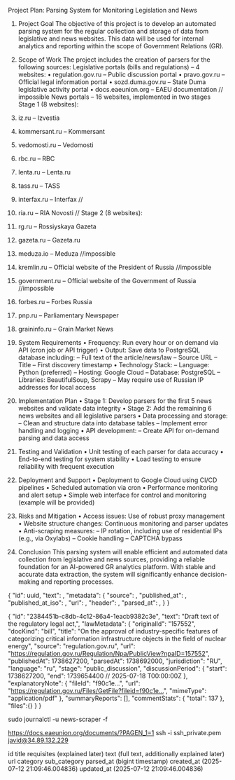 
Project Plan: Parsing System for Monitoring Legislation and News
1. Project Goal
The objective of this project is to develop an automated parsing system for the regular collection and storage of data from legislative and news websites. This data will be used for internal analytics and reporting within the scope of Government Relations (GR).
2. Scope of Work
The project includes the creation of parsers for the following sources:
Legislative portals (bills and regulations) – 4 websites:
 • regulation.gov.ru – Public discussion portal
 • pravo.gov.ru – Official legal information portal
 • sozd.duma.gov.ru – State Duma legislative activity portal
 • docs.eaeunion.org – EAEU documentation  // impossible
News portals – 16 websites, implemented in two stages
Stage 1 (8 websites):
1.	iz.ru – Izvestia

2.	kommersant.ru – Kommersant

3.	vedomosti.ru – Vedomosti
4.	rbc.ru – RBC

5.	lenta.ru – Lenta.ru

6.	tass.ru – TASS

7.	interfax.ru – Interfax  //

8.	ria.ru – RIA Novosti  //
Stage 2 (8 websites):
 9. rg.ru – Rossiyskaya Gazeta
 10. gazeta.ru – Gazeta.ru
 11. meduza.io – Meduza //impossible
 12. kremlin.ru – Official website of the President of Russia  //impossible
 13. government.ru – Official website of the Government of Russia  //impossible
 14. forbes.ru – Forbes Russia
 15. pnp.ru – Parliamentary Newspaper
 16. graininfo.ru – Grain Market News
3. System Requirements
• Frequency: Run every hour or on demand via API (cron job or API trigger)
 • Output: Save data to PostgreSQL database including:
 – Full text of the article/news/law
 – Source URL
 – Title
 – First discovery timestamp
• Technology Stack:
 – Language: Python (preferred)
 – Hosting: Google Cloud
 – Database: PostgreSQL
 – Libraries: BeautifulSoup, Scrapy
 – May require use of Russian IP addresses for local access
4. Implementation Plan
• Stage 1: Develop parsers for the first 5 news websites and validate data integrity
 • Stage 2: Add the remaining 6 news websites and all legislative parsers
 • Data processing and storage:
 – Clean and structure data into database tables
 – Implement error handling and logging
 • API development:
 – Create API for on-demand parsing and data access
5. Testing and Validation
• Unit testing of each parser for data accuracy
 • End-to-end testing for system stability
 • Load testing to ensure reliability with frequent execution
6. Deployment and Support
• Deployment to Google Cloud using CI/CD pipelines
 • Scheduled automation via cron
 • Performance monitoring and alert setup
 • Simple web interface for control and monitoring (example will be provided)
 
8. Risks and Mitigation
• Access issues: Use of robust proxy management
 • Website structure changes: Continuous monitoring and parser updates
 • Anti-scraping measures:
 – IP rotation, including use of residential IPs (e.g., via Oxylabs)
 – Cookie handling
 – CAPTCHA bypass
9. Conclusion
This parsing system will enable efficient and automated data collection from legislative and news sources, providing a reliable foundation for an AI-powered GR analytics platform. With stable and accurate data extraction, the system will significantly enhance decision-making and reporting processes.



{
  "id": uuid,
  "text": ,
  "metadata": {
    "source": ,
    "published_at": ,
    "published_at_iso": ,
    "url": ,
    "header": ,
    "parsed_at": ,
  }
}



{
  "id": "2384451b-c8db-4c12-86a4-1eacb9382c3e",
  "text": "Draft text of the regulatory legal act,",
  "lawMetadata": {
    "originalId": "157552",
    "docKind": "bill",
    "title": "On the approval of industry-specific features of categorizing critical information infrastructure objects in the field of nuclear energy",
    "source": "regulation.gov.ru",
    "url": "https://regulation.gov.ru/Regulation/Npa/PublicView?npaID=157552",
    "publishedAt": 1738627200,
    "parsedAt": 1738692000,
    "jurisdiction": "RU",
    "language": "ru",
    "stage": "public_discussion",
    "discussionPeriod": {
      "start": 1738627200,
      "end": 1739654400   // 2025-07-18 T00:00:00Z
    },
    "explanatoryNote": {
      "fileId": "f90c1e…",
      "url": "https://regulation.gov.ru/Files/GetFile?fileid=f90c1e…",
      "mimeType": "application/pdf"
    },
    "summaryReports": [],
    "commentStats": { "total": 137 },
    "files":{}
  }
}

sudo journalctl -u news-scraper -f



https://docs.eaeunion.org/documents/?PAGEN_1=1
ssh -i ssh_private.pem javid@34.89.132.229




id
title
requisites (explained later)
text (full text, additionally explained later)
url
category
sub_category
parsed_at (bigint timestamp)
created_at (2025-07-12 21:09:46.004836)
updated_at (2025-07-12 21:09:46.004836)
